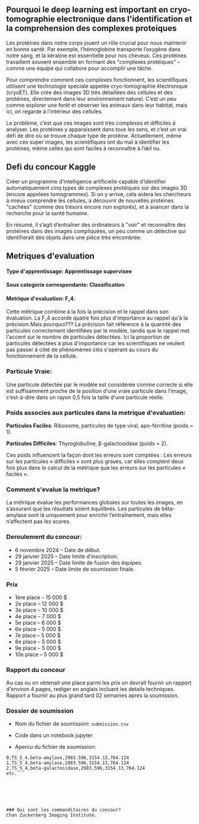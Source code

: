 ## Pourquoi le deep learning est important en cryo-tomographie electronique dans l'identification et la comprehension des complexes proteiques 

Les protéines dans notre corps jouent un rôle crucial pour nous maintenir en bonne santé. Par exemple, l’hémoglobine transporte l’oxygène dans notre sang, et la kératine est essentielle pour nos cheveux. Ces protéines travaillent souvent ensemble en formant des "complexes protéiques" – comme une équipe qui collabore pour accomplir une tâche.

Pour comprendre comment ces complexes fonctionnent, les scientifiques utilisent une technologie spéciale appelée cryo-tomographie électronique (cryoET). Elle crée des images 3D très détaillées des cellules et des protéines, directement dans leur environnement naturel. C’est un peu comme explorer une forêt et observer les animaux dans leur habitat, mais ici, on regarde à l'intérieur des cellules.

Le problème, c’est que ces images sont très complexes et difficiles à analyser. Les protéines y apparaissent dans tous les sens, et c’est un vrai défi de dire où se trouve chaque type de protéine. Actuellement, même avec ces super images, les scientifiques ont du mal à identifier les protéines, même celles qui sont faciles à reconnaître à l’œil nu.

## Defi du concour Kaggle

 Créer un programme d’intelligence artificielle capable d’identifier automatiquement cinq types de complexes protéiques sur des images 3D (encore appelees tomogrammes). Si on y arrive, cela aidera les chercheurs à mieux comprendre les cellules, à découvrir de nouvelles protéines "cachées" (comme des trésors encore non explorés), et à avancer dans la recherche pour la santé humaine.

En résumé, il s’agit d’entraîner des ordinateurs à "voir" et reconnaître des protéines dans des images compliquées, un peu comme un détective qui identifierait des objets dans une pièce très encombrée.

## Metriques d'evaluation 

#### Type d'apprentissage: **Apprentissage supervisee**
#### Sous categorie correspondante: **Classification**
#### Metrique d'evaluation: F_4. 

Cette métrique combine à la fois la précision et le rappel dans son évaluation. La F_4 accorde quatre fois plus d'importance au rappel qu'à la précision.Mais pourquoi??? 
La précision fait référence à la quantité  des particules correctement identifiées par le modèle, tandis que le rappel met l'accent sur le nombre de particules détectées. Ici la proportion de particules détectées a plus d'importance car les scientifiques ne veulent pas passer à côté de phénomènes clés s'opérant au cours du fonctionnement de la cellule.

### Particule Vraie:

Une particule détectée par le modèle est considérée comme correcte si elle est suffisamment proche de la position d’une vraie particule dans l’image, c’est-à-dire dans un rayon 0,5 fois la taille d'une particule réelle.

### Poids associes aux  particules dans la metrique d'evaluation:

**Particules  Faciles**: Ribosome, particules de type viral, apo-ferritine (poids = 1).

**Particules Difficiles**: Thyroglobuline, β-galactosidase (poids = 2).

Ces poids influencent la façon dont les erreurs sont comptées :
Les erreurs sur les particules « difficiles » sont plus graves, car elles comptent deux fois plus dans le calcul de la métrique que les erreurs sur les particules « faciles ».

### Comment s'evalue la metrique?

La métrique évalue les performances globales sur toutes les images, en s’assurant que les résultats soient équilibrés. Les particules de bêta-amylase sont là uniquement pour enrichir l’entraînement, mais elles n’affectent pas les scores.


### Deroulement du concour:

- 6 novembre 2024 – Date de début.
- 29 janvier 2025 – Date limite d’inscription.
- 29 janvier 2025 – Date limite de fusion des équipes.
- 5 février 2025 – Date limite de soumission finale.

### Prix

- 1ère place – 15 000 $
- 2e place – 12 000 $
- 3e place – 10 000 $
- 4e place – 7 000 $
- 5e place – 6 000 $
- 6e place – 5 000 $
- 7e place – 5 000 $
- 8e place – 5 000 $
- 9e place – 5 000 $
- 10e place – 5 000 $


### Rapport du concour 

Au cas ou on obtenait une place parmi les prix on devrait fournir un rapport d'environ 4 pages,  rediger  en anglais incluant les details techniques. Rapport a fournir au plus grand tard 02 semaines apres la soumission. 

### Dossier de soumission

- Nom du fichier de soumission: `submission.csv`
- Code dans un notebook jupyter

- Apercu du fichier de soumission:

```id,experiment,particle_type,x,y,z
0,TS_5_4,beta-amylase,2983.596,3154.13,764.124
1,TS_5_4,beta-amylase,2983.596,3154.13,764.124
2,TS_5_4,beta-galactosidase,2983.596,3154.13,764.124
etc.```






### Qui sont les commanditaires du concour?
Chan Zuckerberg Imaging Institute.




